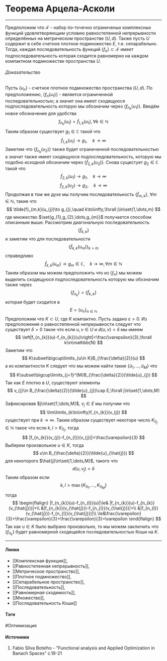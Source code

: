 # Теорема Арцела-Асколи
***
Предположим что $\mathcal{F}$ - набор по-точечно ограниченых комплексных функций удовлетворяющим условию равностепенной непрерывности определённых на метрическом пространстве $(U,d)$. Также пусть $U$ содержит в себе счетное плотное подмножество $E$, т.е. сепарабельно. Тогда, каждая последовательность функций $\{f_{n}\}\subset\mathcal{F}$ имеет подпоследовательность которая сходится равномерно на каждом компактном подмножестве пространства $U$.

###### Доказательство
Пусть $\{u_{n}\}$ - счетное плотное подмножество пространства $(U,d)$. По предположению, $\{f_{n}(u_{1})\}$ - является ограниченной последовательностью; а значит она имеет сходящуюся подпоследовательность которую мы обозначим через $\{f_{n_{k}}(u_{1})\}$. Введём новое обозначение для удобства
$$
f_{n_{k}}(u_{1})=\tilde{f}_{1,k}(u_{1}),\forall k\in\mathbb{N}
$$
Таким образом существует $g_{1}\in\mathbb{C}$ такой что
$$
\tilde{f}_{1,k}(u_{1})\to g_{1},\quad k\to\infty
$$
Заметим что $\{f_{n_{k}}(u_{2})\}$ также будет ограниченной последовательностью а значит также имеет сходящуюся подпоследовательность, которую мы подобно исходной обозначим через $\{\tilde{f}_{2,k}(u_{2})\}$. Снова сущестует $g_{2}\in\mathbb{C}$ такой что
$$
\tilde{f}_{2,k}(u_{1})\to g_{1},\quad k\to\infty
$$
$$
\tilde{f}_{2,k}(u_{2})\to g_{2},\quad k\to\infty
$$
Продолжая в том же духе мы получим последовательность $\left\{\tilde{f}_{m,k}\right\}$, $\forall m\in\mathbb{N}$, такие что
$$
\tilde{f}_{m,k}(u_{j})\to g_{j},\quad k\to\infty,\forall j\in\set{1,\dots,m}
$$
где множество $\set{g_{1},g_{2},\dots,g_{m}}$ получается способом описанным выше. Рассмотрим диагональную последовательность
$$
\left\{\tilde{f}_{k,k}\right\}
$$
и заметим что для последовательности
$$
\left\{\tilde{f}_{k,k}(u_{m})\right\}_{k>m}
$$
справедливо
$$
\tilde{f}_{k,k}(u_{m})\to g_{m}\in\mathbb{C},\quad k\to\infty,\forall m\in\mathbb{N}
$$
Таким образом мы можем предположить что из $\{f_{n}\}$ мы можем выделить сходящуюся подпоследовательность которую мы обозначим также через
$$
\{f_{n_{k}}\}=\{\tilde{f}_{k,k}\}
$$
которая будет сходится в
$$
E=\{u_{n}\}_{n\in\mathbb{N}}
$$
Предположим что $K\subset U$, где $K$ компактно. Пусть задано $\varepsilon>0$. Из предположения о равностепенной непрерывности следует что существует $\delta>0$ такое что если $u,v\in U$ и $d(u,v)<\delta$ мы имеем
$$
\left|f_{n_{k}}(u)-f_{n_{k}}(u)\right|<\frac{\varepsilon}{3},\forall k\in\mathbb{N}
$$
Заметим что
$$
K\subset\bigcup\limits_{u\in K}B_{\frac{\delta}{2}}(u)
$$
а из компактности $K$ следует что мы можем найти такие $\{\tilde{u}_{1},\dots,\tilde{u}_{M}\}$ что
$$
K\subset\bigcup\limits_{j=1}^{M}B_{\frac{\delta}{2}}(\tilde{u}_{j}) 
$$
Так как $E$ плотно в $U$, существуют элементы
$$
v_{j}\in B_{\frac{\delta}{2}}(\tilde{u}_{j})\cap E,\forall j\in\set{1,\dots,M}
$$
Зафиксировав $j\in\set{1,\dots,M}$, $v_{j}\in E$ мы получим что
$$
\lim\limits_{k\to\infty}f_{n_{k}}(v_{j})
$$
существует при $k\to\infty$. Таким образом существует некоторе число $K_{0_{j}}\in\mathbb{N}$ такое что если $k,l>K_{0_{j}}$, тогда
$$
|f_{n_{k}}(v_{j})-f_{n_{l}}(v_{j})|<\frac{\varepsilon}{3}
$$
Выберем произвольное $u\in K$, тогда
$$
u\in B_{\frac{\delta}{2}}(\tilde{u}_{\hat{j}})
$$
для некоторого $\hat{j}\in\set{1,\dots,M}$, такого что
$$
d(u,v_{\hat{j}})<\delta
$$
Таким образом если
$$
k,l>\max\{K_{0_{1}},\dots,K_{0_{M}}\}
$$
тогда
$$
\begin{flalign}
|f_{n_{k}}(u)-f_{n_{l}}(u)|\le& |f_{n_{k}}(u)-f_{n_{k}}(v_{\hat{j}})|+\\
&|f_{n_{k}}(v_{\hat{j}})-f_{n_{l}}(v_{\hat{j}})|+\\
&|f_{n_{l}}(v_{\hat{j}})-f_{n_{l}}(v_{\hat{j}})|\\
\le&\frac{\varepsilon}{3}+\frac{\varepsilon}{3}+\frac{\varepsilon}{3}=\varepsilon
\end{flalign}
$$
Так как $u\in K$ было выбрано произвольно, то мы можем заключить что $\{f_{n_{k}}\}$ будет равномерной сходящейся последовательностью Коши на $K$.
***
#### Линки
- [[Комплексная функция]],
- [[Равностепенная непрерывность]],
- [[Метрическое пространство]],
- [[Плотное подмножество]],
- [[Сепарабельное пространство]],
- [[Последовательность]],
- [[Равномерная сходимость]],
- [[Множество]],
- [[Последовательность Коши]]
#### Тэги
 #Оптимизация 
#### Источники
1. Fabio Silva Botelho - "Functional analysis and Applied Optimization in Banach Spaces" с.19-21